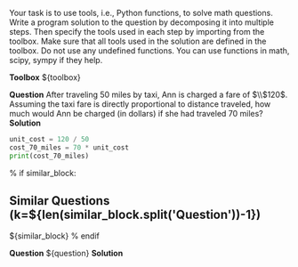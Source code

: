 Your task is to use tools, i.e., Python functions, to solve math questions.
Write a program solution to the question by decomposing it into multiple steps. Then specify the tools used in each step by importing from the toolbox. Make sure that all tools used in the solution are defined in the toolbox. Do not use any undefined functions.
You can use functions in math, scipy, sympy if they help.

**Toolbox**
${toolbox}


**Question**
After traveling 50 miles by taxi, Ann is charged a fare of $\\$120$. Assuming the taxi fare is directly proportional to distance traveled, how much would Ann be charged (in dollars) if she had traveled 70 miles?
**Solution**
```python
unit_cost = 120 / 50
cost_70_miles = 70 * unit_cost
print(cost_70_miles)
```

% if similar_block:
## Similar Questions (k=${len(similar_block.split('**Question**'))-1})
${similar_block}
% endif

**Question**
${question}
**Solution**
